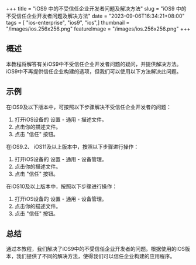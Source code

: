 +++
title = "iOS9 中的不受信任企业开发者问题及解决方法"
slug = "iOS9 中的不受信任企业开发者问题及解决方法"
date = "2023-09-06T16:34:21+08:00"
tags = [ "ios-enterprise", "ios9", "ios",]
thumbnail = "/images/ios.256x256.png"
featureImage = "/images/ios.256x256.png"
+++


## 概述

本教程将解答有关iOS9中不受信任企业开发者问题的疑问，并提供解决方法。iOS9中不再提供信任企业构建的选项，但我们可以使用以下方法解决此问题。

## 示例

在iOS9及以下版本中，可按照以下步骤解决不受信任企业开发者的问题：

1. 打开iOS设备的 设置 - 通用 - 描述文件。
2. 点击你的描述文件。
3. 点击 "信任" 按钮。

在iOS9.2、 iOS11及以上版本中，按照以下步骤进行操作：

1. 打开iOS设备的 设置 - 通用 - 设备管理。
2. 点击你的描述文件。
3. 点击 "信任" 按钮。

在iOS10及以上版本中，按照以下步骤进行操作：

1. 打开iOS设备的 设置 - 通用 - 设备管理。
2. 点击你的描述文件。
3. 点击 "信任" 按钮。

## 总结

通过本教程，我们解决了iOS9中的不受信任企业开发者的问题。根据使用的iOS版本，我们提供了不同的解决方法，使得我们可以信任企业构建的应用程序。


